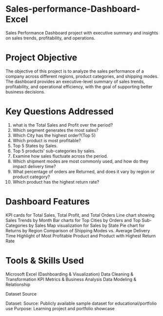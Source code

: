 # Sales-performance-Dashboard-Excel
Sales Performance Dashboard project with executive summary and insights on sales trends, profitability, and operations.

# Project Objective
The objective of this project is to analyze the sales performance of a company across different regions, product categories, and shipping modes.
The dashboard provides an executive-level summary of sales trends, profitability, and operational efficiency, with the goal of supporting better business decisions.

# Key Questions Addressed
1. what is the Total Sales and Profit over the period?
2. Which segment generates the most sales?
3. Which City has the highest order?(Top 5)
4. Which product is most profitable?
5. Top 5 States by Sales.
6. Top 5 products' sub-categories by sales.
7. Examine how sales fluctuate across the period.
8. Which shipment modes are most commonly used, and how do they impact delivery time?
9. What percentage of orders are Returned, and does it vary by region or product category?
10. Which product has the highest return rate?

# Dashboard Features
KPI cards for Total Sales, Total Profit, and Total Orders
Line chart showing Sales Trends by Month
Bar charts for Top Cities by Orders and Top Sub-Categories by Sales
Map visualization for Sales by State
Pie chart for Returns by Region
Comparison of Shipping Modes vs. Average Delivery Time
Highlight of Most Profitable Product and Product with Highest Return Rate

# Tools & Skills Used
Microsoft Excel (Dashboarding & Visualization)
Data Cleaning & Transformation
KPI Metrics & Business Analysis
Data Modeling & Relationship

Dataset Source

Dataset: 
Source: Publicly available sample dataset for educational/portfolio use
Purpose: Learning project and portfolio showcase
